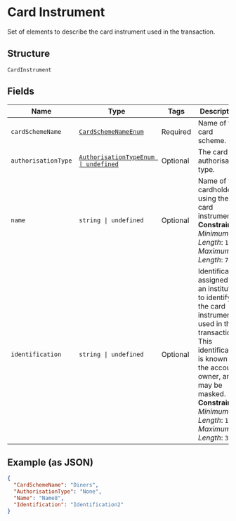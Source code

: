 
# Card Instrument

Set of elements to describe the card instrument used in the transaction.

## Structure

`CardInstrument`

## Fields

| Name | Type | Tags | Description |
|  --- | --- | --- | --- |
| `cardSchemeName` | [`CardSchemeNameEnum`](../../doc/models/card-scheme-name-enum.md) | Required | Name of the card scheme. |
| `authorisationType` | [`AuthorisationTypeEnum \| undefined`](../../doc/models/authorisation-type-enum.md) | Optional | The card authorisation type. |
| `name` | `string \| undefined` | Optional | Name of the cardholder using the card instrument.<br>**Constraints**: *Minimum Length*: `1`, *Maximum Length*: `70` |
| `identification` | `string \| undefined` | Optional | Identification assigned by an institution to identify the card instrument used in the transaction. This identification is known by the account owner, and may be masked.<br>**Constraints**: *Minimum Length*: `1`, *Maximum Length*: `34` |

## Example (as JSON)

```json
{
  "CardSchemeName": "Diners",
  "AuthorisationType": "None",
  "Name": "Name8",
  "Identification": "Identification2"
}
```

